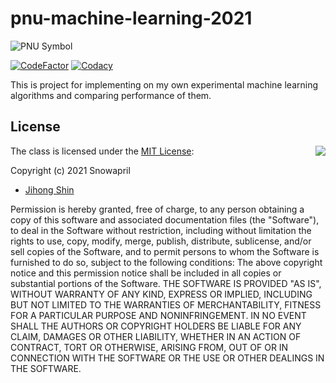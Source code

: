 # pnu-machine-learning-2021

![PNU Symbol](https://www.pusan.ac.kr/_contents/kor/_Img/07Intro/ui05.jpg)

[![CodeFactor](https://www.codefactor.io/repository/github/snowapril/pnu-machine-learning-2021/badge)](https://www.codefactor.io/repository/github/snowapril/pnu-machine-learning-2021)
[![Codacy](https://www.codefactor.io/repository/github/snowapril/pnu-machine-learning-2021/badge)](https://www.codefactor.io/repository/github/snowapril/pnu-machine-learning-2021)

This is project for implementing on my own experimental machine learning algorithms and comparing performance of them.

## License
<img align="right" src="http://opensource.org/trademarks/opensource/OSI-Approved-License-100x137.png">

The class is licensed under the [MIT License](http://opensource.org/licenses/MIT):

Copyright (c) 2021 Snowapril
*   [Jihong Shin](https://github.com/Snowapril)

Permission is hereby granted, free of charge, to any person obtaining a copy of this software and associated documentation files (the "Software"), to deal in the Software without restriction, including without limitation the rights to use, copy, modify, merge, publish, distribute, sublicense, and/or sell copies of the Software, and to permit persons to whom the Software is furnished to do so, subject to the following conditions:
The above copyright notice and this permission notice shall be included in all copies or substantial portions of the Software.
THE SOFTWARE IS PROVIDED "AS IS", WITHOUT WARRANTY OF ANY KIND, EXPRESS OR IMPLIED, INCLUDING BUT NOT LIMITED TO THE WARRANTIES OF MERCHANTABILITY, FITNESS FOR A PARTICULAR PURPOSE AND NONINFRINGEMENT. IN NO EVENT SHALL THE AUTHORS OR COPYRIGHT HOLDERS BE LIABLE FOR ANY CLAIM, DAMAGES OR OTHER LIABILITY, WHETHER IN AN ACTION OF CONTRACT, TORT OR OTHERWISE, ARISING FROM, OUT OF OR IN CONNECTION WITH THE SOFTWARE OR THE USE OR OTHER DEALINGS IN THE SOFTWARE.
